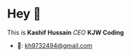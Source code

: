 # Hey 👋
This is <strong>Kashif Hussain</strong> <em>CEO </em> <strong>KJW Coding</strong>
- 📧: kh9732494@gmail.com
